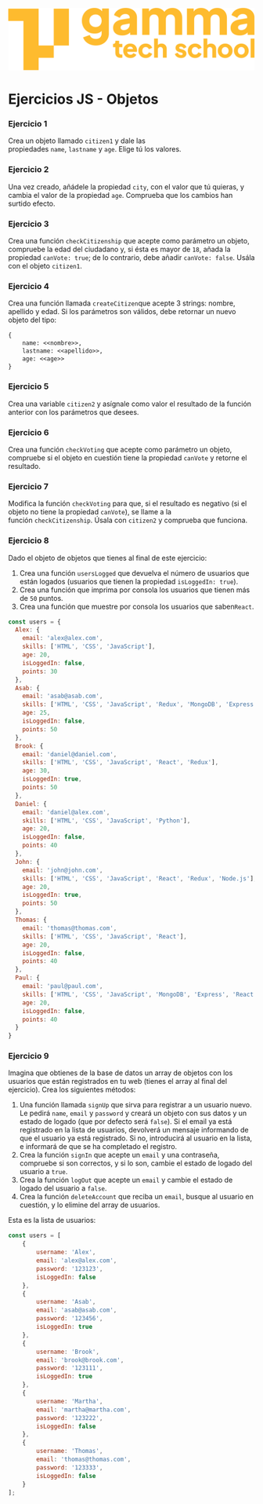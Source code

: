 ![](../../assets/Logo_Yellow.png)

# Ejercicios JS - Objetos

### Ejercicio 1
Crea un objeto llamado `citizen1` y dale las propiedades `name`, `lastname` y `age`. Elige tú los valores.

### Ejercicio 2
Una vez creado, añádele la propiedad `city`, con el valor que tú quieras, y cambia el valor de la propiedad `age`. Comprueba que los cambios han surtido efecto.

### Ejercicio 3
Crea una función `checkCitizenship` que acepte como parámetro un objeto, compruebe la edad del ciudadano y, si ésta es mayor de `18`, añada la propiedad `canVote: true`; de lo contrario, debe añadir `canVote: false`. Usála con el objeto `citizen1`.

### Ejercicio 4
Crea una función llamada `createCitizen`que acepte 3 strings: nombre, apellido y edad. Si los parámetros son válidos, debe retornar un nuevo objeto del tipo:
```javascrip
{
	name: <<nombre>>,
	lastname: <<apellido>>,
	age: <<age>>
}
```

### Ejercicio 5
Crea una variable `citizen2` y asígnale como valor el resultado de la función anterior con los parámetros que desees.

### Ejercicio 6
Crea una función `checkVoting` que acepte como parámetro un objeto, compruebe si el objeto en cuestión tiene la propiedad `canVote` y retorne el resultado.

### Ejercicio 7
Modifica la función `checkVoting` para que, si el resultado es negativo (si el objeto no tiene la propiedad `canVote`), se llame a la función `checkCitizenship`. Úsala con `citizen2` y comprueba que funciona.

### Ejercicio 8
Dado el objeto de objetos que tienes al final de este ejercicio:
1. Crea una función `usersLogged` que devuelva el número de usuarios que están logados (usuarios que tienen la propiedad `isLoggedIn: true`).
2. Crea una función que imprima por consola los usuarios que tienen más de `50` puntos.
3. Crea una función que muestre por consola los usuarios que saben`React`.

```javascript
const users = {
  Alex: {
    email: 'alex@alex.com',
    skills: ['HTML', 'CSS', 'JavaScript'],
    age: 20,
    isLoggedIn: false,
    points: 30
  },
  Asab: {
    email: 'asab@asab.com',
    skills: ['HTML', 'CSS', 'JavaScript', 'Redux', 'MongoDB', 'Express', 'React', 'Node'],
    age: 25,
    isLoggedIn: false,
    points: 50
  },
  Brook: {
    email: 'daniel@daniel.com',
    skills: ['HTML', 'CSS', 'JavaScript', 'React', 'Redux'],
    age: 30,
    isLoggedIn: true,
    points: 50
  },
  Daniel: {
    email: 'daniel@alex.com',
    skills: ['HTML', 'CSS', 'JavaScript', 'Python'],
    age: 20,
    isLoggedIn: false,
    points: 40
  },
  John: {
    email: 'john@john.com',
    skills: ['HTML', 'CSS', 'JavaScript', 'React', 'Redux', 'Node.js'],
    age: 20,
    isLoggedIn: true,
    points: 50
  },
  Thomas: {
    email: 'thomas@thomas.com',
    skills: ['HTML', 'CSS', 'JavaScript', 'React'],
    age: 20,
    isLoggedIn: false,
    points: 40
  },
  Paul: {
    email: 'paul@paul.com',
    skills: ['HTML', 'CSS', 'JavaScript', 'MongoDB', 'Express', 'React', 'Node'],
    age: 20,
    isLoggedIn: false,
    points: 40
  }
}
```

### Ejercicio 9
Imagina que obtienes de la base de datos un array de objetos con los usuarios que están registrados en tu web (tienes el array al final del ejercicio). Crea los siguientes métodos:
1. Una función llamada `signUp` que sirva para registrar a un usuario nuevo. Le pedirá `name`, `email` y `password` y creará un objeto con sus datos y un estado de logado (que por defecto será `false`). Si el email ya está registrado en la lista de usuarios, devolverá un mensaje informando de que el usuario ya está registrado. Si no, introducirá al usuario en la lista, e informará de que se ha completado el registro.
2. Crea la función `signIn` que acepte un `email` y una contraseña, compruebe si son correctos, y si lo son, cambie el estado de logado del usuario a `true`.
3. Crea la función `logOut` que acepte un `email` y cambie el estado de logado del usuario a `false`.
4. Crea la función `deleteAccount` que reciba un `email`, busque al usuario en cuestión, y lo elimine del array de usuarios.

Esta es la lista de usuarios:
```javascript
const users = [
    {
        username: 'Alex',
        email: 'alex@alex.com',
        password: '123123',
        isLoggedIn: false
    },
    {
        username: 'Asab',
        email: 'asab@asab.com',
        password: '123456',
        isLoggedIn: true
    },
    {
        username: 'Brook',
        email: 'brook@brook.com',
        password: '123111',
        isLoggedIn: true
    },
    {
        username: 'Martha',
        email: 'martha@martha.com',
        password: '123222',
        isLoggedIn: false
    },
    {
        username: 'Thomas',
        email: 'thomas@thomas.com',
        password: '123333',
        isLoggedIn: false
    }
];
```